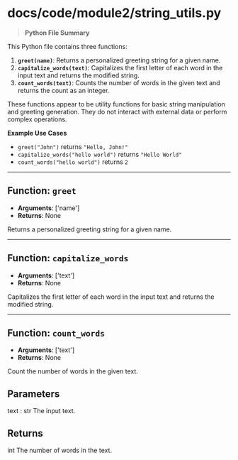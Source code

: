 # docs/code/module2/string_utils.py

> **Python File Summary**

This Python file contains three functions:

1. **`greet(name)`**: Returns a personalized greeting string for a given name.
2. **`capitalize_words(text)`**: Capitalizes the first letter of each word in the input text and returns the modified string.
3. **`count_words(text)`**: Counts the number of words in the given text and returns the count as an integer.

These functions appear to be utility functions for basic string manipulation and greeting generation. They do not interact with external data or perform complex operations. 

**Example Use Cases**

* `greet("John")` returns `"Hello, John!"`
* `capitalize_words("hello world")` returns `"Hello World"`
* `count_words("hello world")` returns `2`


---


## Function: `greet`
- **Arguments**: ['name']
- **Returns**: None

Returns a personalized greeting string for a given name.


---


## Function: `capitalize_words`
- **Arguments**: ['text']
- **Returns**: None

Capitalizes the first letter of each word in the input text and returns the modified string.


---


## Function: `count_words`
- **Arguments**: ['text']
- **Returns**: None

Count the number of words in the given text.

 
Parameters
----------
text : str
    The input text.

Returns
-------
int
    The number of words in the text.


